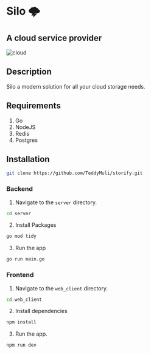 # Silo 🌩
## A cloud service provider
<img src="https://github.com/TeddyMuli/storify/blob/main/assets/cloud.png" alt="cloud" >

## Description
Silo a modern solution for all your cloud storage needs.

## Requirements
1. Go
2. NodeJS
3. Redis
4. Postgres

## Installation
```bash
git clone https://github.com/TeddyMuli/storify.git
```

### Backend
1. Navigate to the `server` directory.
```bash
cd server
```

2. Install Packages
```bash
go mod tidy
```

3. Run the app
```bash
go run main.go
```

### Frontend
1. Navigate to the `web_client` directory.
```bash
cd web_client
```

2. Install dependencies
```bash
npm install
```

3. Run the app.
```bash
npm run dev
```
